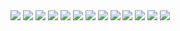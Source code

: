 <!-- ### Hi i am Pahrurozi -->

<img src="https://source.unsplash.com/1600x900/?rinjani" />
<img src="https://source.unsplash.com/1600x900/?rinjani" />
<img src="https://source.unsplash.com/1600x900/?rinjani" />

<img src="https://source.unsplash.com/1600x900/?rinjani" />

<img src="https://source.unsplash.com/1600x900/?rinjani" />

<img src="https://source.unsplash.com/1600x900/?rinjani" />

<img src="https://source.unsplash.com/1600x900/?rinjani" />

<img src="https://source.unsplash.com/1600x900/?rinjani" />

<img src="https://source.unsplash.com/1600x900/?rinjani" />

<img src="https://source.unsplash.com/1600x900/?rinjani" />

<img src="https://source.unsplash.com/1600x900/?rinjani" />

<img src="https://source.unsplash.com/1600x900/?rinjani" />

<img src="https://source.unsplash.com/1600x900/?rinjani" />


<!-- 
Apapun yang anda pelajari kuncinya adalah anda harus bisa belajar mandiri, berkomitmen, benar benar punya rasa ingin tahu dan tertarik terhadap materi karena, sebagus dan sebaik apapun materinya tidak akan berguna tanpa keserisan anda untuk belajar, berlatih serta mencoba.

~ Dicoding ~
 -->
<!-- **pahrurozidev/pahrurozidev** is a ✨ _special_ ✨ repository because its `READMHE.md` (this file) appears on your GitHub profile.

Here are some ideas to get you started:

- 🔭 I’m currently working on ...
- 🌱 I’m currently learning ...
- 👯 I’m looking to collaborate on ...
- 🤔 I’m looking for help with ...
- 💬 Ask me about ...
- 📫 How to reach me: ...
- 😄 Pronouns: ...
- ⚡ Fun fact: ... -->

<!-- [![Top Langs](https://github-readme-stats.vercel.app/api/top-langs/?username=pahrurozidev&langs_count=8)](https://github.com/pahrurozidev/github-readme-stats) -->
